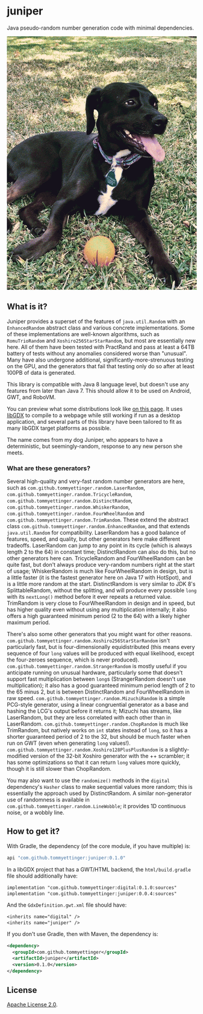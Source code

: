 # juniper
Java pseudo-random number generation code with minimal dependencies.

![Juniper the Dog](docs/Juniper_Dog.png)

## What is it?

Juniper provides a superset of the features of `java.util.Random` with an
`EnhancedRandom` abstract class and various concrete implementations. Some of
these implementations are well-known algorithms, such as `RomuTrioRandom` and
`Xoshiro256StarStarRandom`, but most are essentially new here. All of them
have been tested with PractRand and pass at least a 64TB battery of tests
without any anomalies considered worse than "unusual". Many have also undergone
additional, significantly-more-strenuous testing on the GPU, and the generators
that fail that testing only do so after at least 100PB of data is generated.

This library is compatible with Java 8 language level, but doesn't use any
features from later than Java 7. This should allow it to be used on Android,
GWT, and RoboVM.

You can preview what some distributions look like
[on this page](https://tommyettinger.github.io/juniper/distributor/). It uses
[libGDX](https://libgdx.com/) to compile to a webpage while still working if
run as a desktop application, and several parts of this library have been
tailored to fit as many libGDX target platforms as possible. 

The name comes from my dog Juniper, who appears to have a deterministic, but
seemingly-random, response to any new person she meets.

### What are these generators?

Several high-quality and very-fast random number generators are here, such as `com.github.tommyettinger.random.LaserRandom`,
`com.github.tommyettinger.random.TricycleRandom`, `com.github.tommyettinger.random.DistinctRandom`, `com.github.tommyettinger.random.WhiskerRandom`,
`com.github.tommyettinger.random.FourWheelRandom` and `com.github.tommyettinger.random.TrimRandom`. These extend
the abstract class `com.github.tommyettinger.random.EnhancedRandom`, and that extends `java.util.Random` for
compatibility. LaserRandom has a good balance of features, speed, and quality, but other generators here make different
tradeoffs. LaserRandom can jump to any point in its cycle (which is always length 2 to the 64) in constant time; DistinctRandom
can also do this, but no other generators here can. TricycleRandom and FourWheelRandom can be quite fast, but don't always
produce very-random numbers right at the start of usage; WhiskerRandom is much like FourWheelRandom in design, but is a
little faster (it is the fastest generator here on Java 17 with HotSpot), and is a little more random at the start.
DistinctRandom is very similar to JDK 8's SplittableRandom, without the splitting, and will produce every possible
`long` with its `nextLong()` method before it ever repeats a returned value. TrimRandom is very close to FourWheelRandom
in design and in speed, but has higher quality even without using any multiplication internally; it also offers a high
guaranteed minimum period (2 to the 64) with a likely higher maximum period.

There's also some other generators that you might want for other reasons.
`com.github.tommyettinger.random.Xoshiro256StarStarRandom` isn't particularly fast, but is four-dimensionally equidistributed
(this means every sequence of four `long` values will be produced with equal likelihood, except the four-zeroes sequence, which is
never produced). `com.github.tommyettinger.random.StrangerRandom` is mostly useful if you anticipate running on unusual
hardware, particularly some that doesn't support fast multiplication between `long`s (StrangerRandom doesn't use multiplication);
it also has a good guaranteed minimum period length of 2 to the 65 minus 2, but is between DistinctRandom and FourWheelRandom in
raw speed. `com.github.tommyettinger.random.MizuchiRandom` is a simple PCG-style generator, using a linear congruential generator
as a base and hashing the LCG's output before it returns it; Mizuchi has streams, like LaserRandom, but they are less correlated
with each other than in LaserRandom. `com.github.tommyettinger.random.ChopRandom` is much like TrimRandom, but natively
works on `int` states instead of `long`, so it has a shorter guaranteed period of 2 to the 32, but should be much faster
when run on GWT (even when generating `long` values!). `com.github.tommyettinger.random.Xoshiro128PlusPlusRandom` is a slightly-modified
version of the 32-bit Xoshiro generator with the ++ scrambler; it has some optimizations so that it can return `long`
values more quickly, though it is still slower than ChopRandom.

You may also want to use the `randomize()` methods in the `digital` dependency's `Hasher` class to make sequential
values more random; this is essentially the approach used by DistinctRandom. A similar non-generator use of randomness
is available in `com.github.tommyettinger.random.LineWobble`; it provides 1D continuous noise, or a wobbly line.

## How to get it?

With Gradle, the dependency (of the core module, if you have multiple) is:

```groovy
api "com.github.tommyettinger:juniper:0.1.0"
```

In a libGDX project that has a GWT/HTML backend, the `html/build.gradle` file
should additionally have:

```
implementation "com.github.tommyettinger:digital:0.1.0:sources"
implementation "com.github.tommyettinger:juniper:0.0.4:sources"
```

And the `GdxDefinition.gwt.xml` file should have:

```
<inherits name="digital" />
<inherits name="juniper" />
```

If you don't use Gradle, then with Maven, the dependency is:

```xml
<dependency>
  <groupId>com.github.tommyettinger</groupId>
  <artifactId>juniper</artifactId>
  <version>0.1.0</version>
</dependency>
```

## License

[Apache License 2.0](LICENSE).
